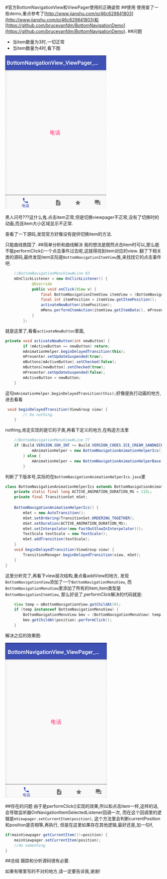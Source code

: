 #官方BottomNavigationView和ViewPager使用的正确姿势
##使用
使用查了一些demo,重点参考了[http://www.jianshu.com/p/46c629841803](http://www.jianshu.com/p/46c629841803)和[https://github.com/brucevanfdm/BottomNavigationDemo](https://github.com/brucevanfdm/BottomNavigationDemo).
##问题
* 当item数量为3时,一切正常
* 当item数量为4时,看下图

![gif1](https://raw.githubusercontent.com/Blankeer/BottomNavigationView_ViewPager_Demo/master/image/bottomview_1.gif)

黑人问号???这什么鬼.点击item正常,但是切换viewpager不正常,没有了切换时的动画,而且item大小区域显示不正常.

查看了一下源码,发现官方好像没有提供切换item的方法.

只能曲线救国了.
##简单分析和曲线解决
我的想法是既然点击item时可以,那么能不能performClick()一个点击事件过去呢,这就得找到item对应的view.
翻了下相关类的源码,最终发现item实际是`BottomNavigationItemView`类,来找找它的点击事件吧.
```java
    //BottomNavigationMenuView#Line 83
    mOnClickListener = new OnClickListener() {
            @Override
            public void onClick(View v) {
                final BottomNavigationItemView itemView = (BottomNavigationItemView) v;
                final int itemPosition = itemView.getItemPosition();
                activateNewButton(itemPosition);
                mMenu.performItemAction(itemView.getItemData(), mPresenter, 0);
            }
        };
```
就是这里了,看看`activateNewButton`里面,
```java
private void activateNewButton(int newButton) {
        if (mActiveButton == newButton) return;
        mAnimationHelper.beginDelayedTransition(this);
        mPresenter.setUpdateSuspended(true);
        mButtons[mActiveButton].setChecked(false);
        mButtons[newButton].setChecked(true);
        mPresenter.setUpdateSuspended(false);
        mActiveButton = newButton;
    }
```
这句`mAnimationHelper.beginDelayedTransition(this);`好像是执行动画的地方,进去看看
```java
 void beginDelayedTransition(ViewGroup view) {
        // Do nothing.
    }
```
nothing,肯定实现的是它的子类,再看下定义的地方,在构造方法里
```java
    //BottomNavigationMenuView#Line 77
    if (Build.VERSION.SDK_INT >= Build.VERSION_CODES.ICE_CREAM_SANDWICH) {
            mAnimationHelper = new BottomNavigationAnimationHelperIcs();
        } else {
            mAnimationHelper = new BottomNavigationAnimationHelperBase();
        }
```
判断了下版本号,实际的在`BottomNavigationAnimationHelperIcs.java`里
```java
class BottomNavigationAnimationHelperIcs extends BottomNavigationAnimationHelperBase {
    private static final long ACTIVE_ANIMATION_DURATION_MS = 115L;
    private final TransitionSet mSet;

    BottomNavigationAnimationHelperIcs() {
        mSet = new AutoTransition();
        mSet.setOrdering(TransitionSet.ORDERING_TOGETHER);
        mSet.setDuration(ACTIVE_ANIMATION_DURATION_MS);
        mSet.setInterpolator(new FastOutSlowInInterpolator());
        TextScale textScale = new TextScale();
        mSet.addTransition(textScale);
    }
    void beginDelayedTransition(ViewGroup view) {
        TransitionManager.beginDelayedTransition(view, mSet);
    }
}
```
这里分析完了,再看下view层次结构,重点看addView的地方,
发现`BottomNavigationView`添加了一个`BottomNavigationMenuView`,
而`BottomNavigationMenuView`里添加了所有的item,item类型是`BottomNavigationItemView`,
那么好说了,performClick解决的代码就是:
```java
    View temp = mBottomNavigationView.getChildAt(0);
    if (temp instanceof BottomNavigationMenuView) {
        BottomNavigationMenuView bmv = (BottomNavigationMenuView) temp;
        bmv.getChildAt(position).performClick();
    }
```
解决之后的效果图:

![gif2](https://raw.githubusercontent.com/Blankeer/BottomNavigationView_ViewPager_Demo/master/image/bottomview_2.gif)

##存在的问题
由于是performClick()实现的效果,所以和点击item一样,这样的话,
会导致监听器OnNavigationItemSelectedListener回调一次,
而在这个回调里的逻辑是`mViewpager.setCurrentItem(position)`,
这个方法里会判断currentPosition和position是否相等,再执行,
但是在这里如果存在其他逻辑,最好还是,加一句if,
```java
if(mainViewpager.getCurrentItem()!=position) {
    mainViewpager.setCurrentItem(position);
    //do something
}
```
##总结
跟踪和分析源码很有必要.

如果有哪里写的不对的地方,请一定要告诉我,谢谢!

